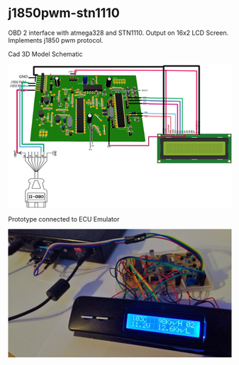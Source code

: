 # j1850pwm-stn1110
OBD 2 interface with atmega328 and STN1110. Output on 16x2 LCD Screen. Implements j1850 pwm protocol.


Cad 3D Model Schematic

![alt text](https://github.com/dimitris-lagos/j1850pwm-stn1110/blob/master/3d%20model%20schematic.png)

Prototype connected to ECU Emulator

![alt text](https://github.com/dimitris-lagos/j1850pwm-stn1110/blob/master/prototype.png)
